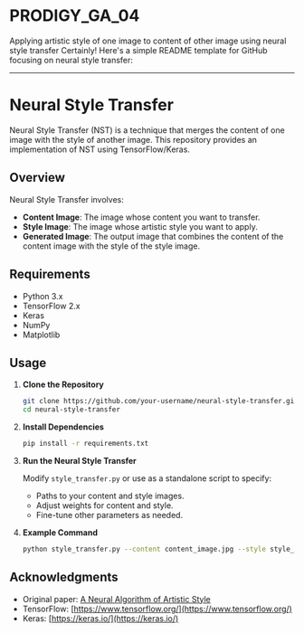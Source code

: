 # PRODIGY_GA_04
Applying artistic style of one image to content of other image using neural style transfer
Certainly! Here's a simple README template for GitHub focusing on neural style transfer:

---

# Neural Style Transfer

Neural Style Transfer (NST) is a technique that merges the content of one image with the style of another image. This repository provides an implementation of NST using TensorFlow/Keras.

## Overview

Neural Style Transfer involves:

- **Content Image**: The image whose content you want to transfer.
- **Style Image**: The image whose artistic style you want to apply.
- **Generated Image**: The output image that combines the content of the content image with the style of the style image.

## Requirements

- Python 3.x
- TensorFlow 2.x
- Keras
- NumPy
- Matplotlib

## Usage

1. **Clone the Repository**

   ```bash
   git clone https://github.com/your-username/neural-style-transfer.git
   cd neural-style-transfer
   ```

2. **Install Dependencies**

   ```bash
   pip install -r requirements.txt
   ```

3. **Run the Neural Style Transfer**

   Modify `style_transfer.py` or use as a standalone script to specify:
   - Paths to your content and style images.
   - Adjust weights for content and style.
   - Fine-tune other parameters as needed.

4. **Example Command**

   ```bash
   python style_transfer.py --content content_image.jpg --style style_image.jpg
   ```
## Acknowledgments

- Original paper: [A Neural Algorithm of Artistic Style](https://arxiv.org/abs/1508.06576)
- TensorFlow: [https://www.tensorflow.org/](https://www.tensorflow.org/)
- Keras: [https://keras.io/](https://keras.io/)

